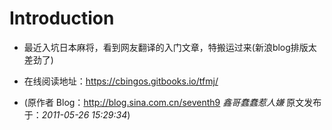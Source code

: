 # Introduction

* 最近入坑日本麻将，看到网友翻译的入门文章，特搬运过来(新浪blog排版太差劲了)

* 在线阅读地址：https://cbingos.gitbooks.io/tfmj/

* (原作者 Blog：http://blog.sina.com.cn/seventh9  *鑫哥蠢蠢惹人嫌* 原文发布于：*2011-05-26 15:29:34*)


